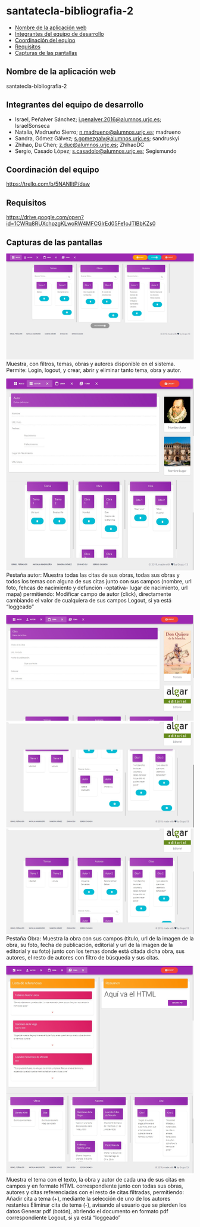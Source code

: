 # santatecla-bibliografia-2
  - [Nombre de la aplicación web](#Nombre-de-la-aplicación-web)
  - [Integrantes del equipo de desarrollo](#Integrantes-del-equipo-de-desarrollo)
  - [Coordinación del equipo](#Coordinación-del-equipo)
  - [Requisitos](#Requisitos)
  - [Capturas de las pantallas](#Capturas-de-las-pantallas)


## Nombre de la aplicación web ##
santatecla-bibliografia-2

## Integrantes del equipo de desarrollo ##
* Israel, Peñalver Sánchez; i.penalver.2016@alumnos.urjc.es; IsraelSonseca
* Natalia, Madrueño Sierro;	n.madrueno@alumnos.urjc.es;	madrueno
* Sandra, Gómez Gálvez;	s.gomezgalv@alumnos.urjc.es;	sandruskyi
* Zhihao, Du Chen;	z.duc@alumnos.urjc.es;	ZhihaoDC
* Sergio, Casado López;	s.casadolo@alumnos.urjc.es;	Segismundo


## Coordinación del equipo ##
https://trello.com/b/5NANIltP/daw

## Requisitos ##
https://drive.google.com/open?id=1CWRq8RUXchpzgKLwoRW4MFCGlrEd05Fe1oJTlBbKZs0


## Capturas de las pantallas ##

<img src="./imagenes/Captura_inicio.jpg">Muestra, con filtros, temas, obras y autores disponible en el sistema. Permite: Login, logout, y crear, abrir y eliminar tanto tema, obra y autor.




<img src="./imagenes/Captura_autor.jpg">Pestaña autor: Muestra todas las citas de sus obras, todas sus obras y todos los temas con alguna de sus citas junto con sus campos (nombre, url foto, fehcas de nacimiento y defunción -optativa- lugar de nacimiento, url mapa) permitiendo:
Modificar campo de autor (click), directamente cambiando el valor de cualquiera de sus campos
Logout, si ya está “loggeado”




<img src="./imagenes/Captura_obra1.jpeg">
<img src="./imagenes/Captura_obra2.jpeg">
<img src="./imagenes/Captura_obra3.jpeg">Pestaña Obra: Muestra la obra con sus campos (título, url de la imagen de la obra, su foto, fecha de publicación, editorial y url de la imagen de la editorial y su foto) junto con los temas donde está citada dicha obra, sus autores, el resto de autores con filtro de búsqueda y sus citas.




<img src="./imagenes/Captura_tema.jpg">Muestra el tema con el texto, la obra y autor de cada una de sus citas en campos y en formato HTML correspondiente junto con todas sus obras, autores y citas referenciadas con el resto de citas filtradas, permitiendo:
Añadir cita a tema (+), mediante la selección de uno de los autores restantes
Eliminar cita de tema (-), avisando al usuario que se pierden los datos
Generar pdf (botón), abriendo el documento en formato pdf correspondiente
Logout, si ya está “loggeado”